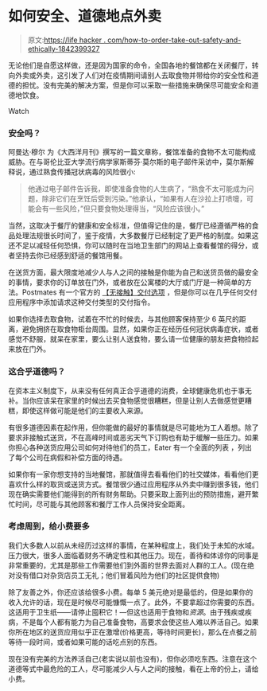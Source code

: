 # 如何安全、道德地点外卖

> 原文:[https://life hacker . com/how-to-order-take-out-safety-and-ethically-1842399327](https://lifehacker.com/how-to-order-take-out-safely-and-ethically-1842399327)

无论他们是自愿这样做，还是因为国家的命令，全国各地的餐馆都在关闭餐厅，转向外卖或外卖，这引发了人们对在疫情期间请别人去取食物并带给你的安全性和道德的担忧。没有完美的解决方案，但是你可以采取一些措施来确保尽可能安全和道德地饮食。

Watch

### 安全吗？

阿曼达·穆尔 为《大西洋月刊》撰写的一篇文章称，餐馆准备的食物不太可能构成威胁。在与哥伦比亚大学流行病学家斯蒂芬·莫尔斯的电子邮件采访中，莫尔斯解释说，通过熟食传播冠状病毒的风险很小:

> 他通过电子邮件告诉我，即使准备食物的人生病了，“熟食不太可能成为问题，除非它们在烹饪后受到污染。”他承认，“如果有人在沙拉上打喷嚏，可能会有一些风险，”但只要食物处理得当，“风险应该很小。”

当然，这取决于餐厅的健康和安全标准，但值得记住的是，餐厅已经遵循严格的食品处理法规很长时间了，鉴于疫情，大多数餐厅已经制定了更严格的制度。如果这还不足以减轻任何恐惧，你可以随时在当地卫生部门的网站上查看餐馆的得分，或者坚持去你已经感到舒适的餐馆用餐。

在送货方面，最大限度地减少人与人之间的接触是你能为自己和送货员做的最安全的事情，要求你的订单放在门外，或者放在公寓楼的大厅或门厅是一种简单的方法。Postmates 有一个官方的 [【无接触】交付选项](https://blog.postmates.com/introducing-non-contact-deliveries-ac2f23462909) ，但是你可以在几乎任何交付应用程序中添加请求这种交付类型的交付指令。

如果你选择去取食物，试着在不忙的时候去，与其他顾客保持至少 6 英尺的距离，避免拥挤在取食物柜台周围。显然，如果你正在经历任何冠状病毒症状，或者感觉不舒服，就呆在家里，要么让别人送食物，要么请一位健康的朋友把食物捡起来放在门外。

### 这合乎道德吗？

在资本主义制度下，从来没有任何真正合乎道德的消费，全球健康危机也于事无补。当你应该呆在家里的时候出去买食物感觉很糟糕，但是让别人去做感觉更糟糕，即使这样做可能是他们的主要收入来源。

有很多道德因素在起作用，但你能做的最好的事情就是尽可能地为工人着想。除了要求非接触式送货，不在高峰时间或恶劣天气下订购也有助于缓解一些压力。如果你担心各种送货应用公司如何对待他们的员工，Eater 有一个全面的列表 ，列出了每个公司在病假和补偿方面的待遇。

如果你有一家你想支持的当地餐馆，那就值得去看看他们的社交媒体，看看他们更喜欢什么样的取货或送货方式。餐馆很少通过应用程序从外卖中赚到很多钱，他们现在确实需要他们能得到的所有财务帮助。只要采取上面列出的预防措施，避开繁忙时间，尽可能与其他顾客和餐厅工作人员保持安全距离。

### 考虑周到，给小费要多

我们大多数人以前从未经历过这样的事情，在某种程度上，我们处于未知的水域。压力很大，很多人面临着财务不确定性和其他压力。现在，善待和体谅你的同事是非常重要的，尤其是那些工作需要他们到外面的世界去面对人群的工人。(现在绝对没有借口对杂货店员工无礼；他们冒着风险为他们的社区提供食物)

除了友善之外，你还应该给很多小费。每单 5 美元绝对是最低的，但是如果你的收入允许的话，现在是时候尽可能慷慨一点了。此外，不要拿超过你需要的东西。这适用于卫生纸——请停止囤积它！—但这也适用于食物和*资源*。由于残疾或疾病，不是每个人都有能力为自己准备食物，高要求会使这些人难以养活自己。如果你所在地区的送货应用似乎正在激增(价格更高，等待时间更长)，那么在点餐之前等待一段时间，或者如果可能的话吃点别的东西。

现在没有完美的方法养活自己(老实说以前也没有)，但你必须吃东西。注意在这个道德等式中最危险的工人，尽可能减少人与人之间的接触，看在上帝的份上，请给小费。